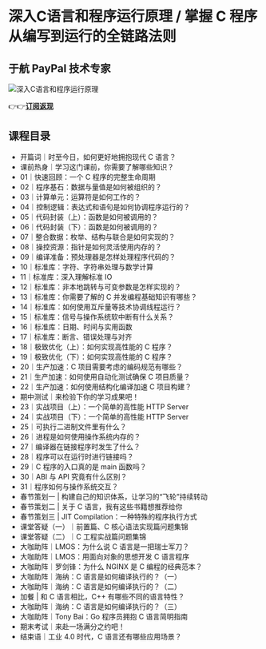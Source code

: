 深入C语言和程序运行原理 / 掌握 C 程序从编写到运行的全链路法则
==================================

于航 **PayPal 技术专家**
------------------

![深入C语言和程序运行原理](https://www.geekgay.com/storage/geek/geek_649965f86d2dcbde5ff40131e9411924.jpg)  
  
👉👉[**订阅返现**](https://time.geekbang.org/column/intro/100100701?code=IYoPMGKeS-JFc1dk5BYRuNf2%2FFdsx2BmnMnLKx8rLnA%3D "深入C语言和程序运行原理")  
  
课程目录
----

  
  
- 开篇词｜时至今日，如何更好地拥抱现代 C 语言？
- 课前热身｜学习这门课前，你需要了解哪些知识？
- 01｜快速回顾：一个 C 程序的完整生命周期
- 02｜程序基石：数据与量值是如何被组织的？
- 03｜计算单元：运算符是如何工作的？
- 04｜控制逻辑：表达式和语句是如何协调程序运行的？
- 05｜代码封装（上）：函数是如何被调用的？
- 06｜代码封装（下）：函数是如何被调用的？
- 07｜整合数据：枚举、结构与联合是如何实现的？
- 08｜操控资源：指针是如何灵活使用内存的？
- 09｜编译准备：预处理器是怎样处理程序代码的？
- 10｜标准库：字符、字符串处理与数学计算
- 11｜标准库：深入理解标准 IO
- 12｜标准库：非本地跳转与可变参数是怎样实现的？
- 13｜标准库：你需要了解的 C 并发编程基础知识有哪些？
- 14｜标准库：如何使用互斥量等技术协调线程运行？
- 15｜标准库：信号与操作系统软中断有什么关系？
- 16｜标准库：日期、时间与实用函数
- 17｜标准库：断言、错误处理与对齐
- 18｜极致优化（上）：如何实现高性能的 C 程序？
- 19｜极致优化（下）：如何实现高性能的 C 程序？
- 20｜生产加速：C 项目需要考虑的编码规范有哪些？
- 21｜生产加速：如何使用自动化测试确保 C 项目质量？
- 22｜生产加速：如何使用结构化编译加速 C 项目构建？
- 期中测试｜来检验下你的学习成果吧！
- 23｜实战项目（上）：一个简单的高性能 HTTP Server
- 24｜实战项目（下）：一个简单的高性能 HTTP Server
- 25｜可执行二进制文件里有什么？
- 26｜进程是如何使用操作系统内存的？
- 27｜编译器在链接程序时发生了什么？
- 28｜程序可以在运行时进行链接吗？
- 29｜C 程序的入口真的是 main 函数吗？
- 30｜ABI 与 API 究竟有什么区别？
- 31｜程序如何与操作系统交互？
- 春节策划一 | 构建自己的知识体系，让学习的“飞轮”持续转动
- 春节策划二 | 关于 C 语言，我有这些书籍想推荐给你
- 春节策划三 | JIT Compilation：一种特殊的程序执行方式
- 课堂答疑（一）｜前置篇、C 核心语法实现篇问题集锦
- 课堂答疑（二）｜C 工程实战篇问题集锦
- 大咖助阵｜LMOS：为什么说 C 语言是一把瑞士军刀？
- 大咖助阵｜LMOS：用面向对象的思想开发 C 语言程序
- 大咖助阵｜罗剑锋：为什么 NGINX 是 C 编程的经典范本？
- 大咖助阵｜海纳：C 语言是如何编译执行的？（一）
- 大咖助阵｜海纳：C 语言是如何编译执行的？（二）
- 加餐 | 和 C 语言相比，C++ 有哪些不同的语言特性？
- 大咖助阵｜海纳：C 语言是如何编译执行的？（三）
- 大咖助阵｜Tony Bai：Go 程序员拥抱 C 语言简明指南
- 期末考试｜来赴一场满分之约吧！
- 结束语｜工业 4.0 时代，C 语言还有哪些应用场景？